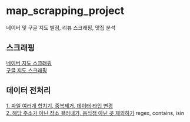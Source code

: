 # map_scrapping_project
네이버 및 구글 지도 별점, 리뷰 스크래핑, 맛집 분석

## 스크래핑 
[네이버 지도 스크래핑](https://github.com/hmii/map_scrapping_project/blob/master/naver_map_scrapping_selenium.ipynb)  
[구글 지도 스크래핑](https://github.com/hmii/map_scrapping_project/blob/master/google_map_scrapping_selenium.ipynb)

## 데이터 전처리  
[1. 파일 여러개 합치기, 중복제거, 데이터 타입 변경](https://github.com/hmii/map_scrapping_project/blob/master/google_concat_dropduplicate.ipynb)  
[2. 해당 주소가 아닌 장소 걸러내기, 음식점 아닌 곳 제외하기](https://github.com/hmii/map_scrapping_project/blob/master/contains_address_isin_restaurant.ipynb) 
regex, contains, isin
